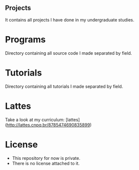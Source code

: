 ## Projects
It contains all projects I have done in my undergraduate studies.

# Programs
Directory containing all source code I made separated by field.

# Tutorials
Directory containing all tutorials I made separated by field.

# Lattes
Take a look at my curriculum: [lattes] (http://lattes.cnpq.br/8785474690835899) 

# License
- This repository for now is private. 
- There is no license attached to it.
